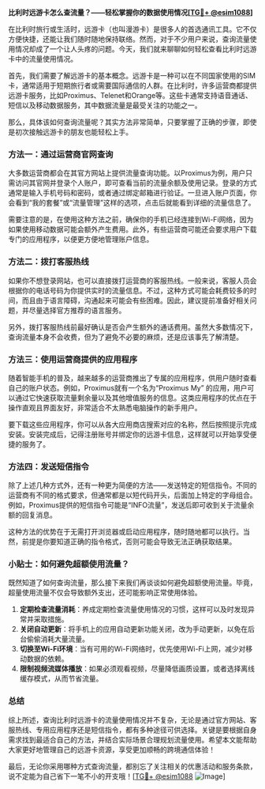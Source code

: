 **比利时远游卡怎么查流量？——轻松掌握你的数据使用情况[[TG💪+ @esim1088](https://t.me/s/esim1088)]**

在比利时旅行或生活时，远游卡（也叫漫游卡）是很多人的首选通讯工具。它不仅方便快捷，还能让我们随时随地保持联络。然而，对于不少用户来说，查询流量使用情况却成了一个让人头疼的问题。今天，我们就来聊聊如何轻松查看比利时远游卡中的流量使用情况。

首先，我们需要了解远游卡的基本概念。远游卡是一种可以在不同国家使用的SIM卡，通常适用于短期旅行者或需要国际通信的人群。在比利时，许多运营商都提供远游卡服务，比如Proximus、Telenet和Orange等。这些卡通常支持语音通话、短信以及移动数据服务，其中数据流量是最受关注的功能之一。

那么，具体该如何查询流量呢？其实方法非常简单，只要掌握了正确的步骤，即使是初次接触远游卡的朋友也能轻松上手。

### 方法一：通过运营商官网查询

大多数运营商都会在其官方网站上提供流量查询功能。以Proximus为例，用户只需访问其官网并登录个人账户，即可查看当前的流量余额及使用记录。登录的方式通常是输入手机号码和密码，或者通过绑定邮箱进行验证。一旦进入账户页面，你会看到“我的套餐”或“流量管理”这样的选项，点击后就能看到详细的流量信息了。

需要注意的是，在使用这种方法之前，确保你的手机已经连接到Wi-Fi网络，因为如果使用移动数据可能会额外产生费用。此外，有些运营商可能还会要求用户下载专门的应用程序，以便更方便地管理账户信息。

### 方法二：拨打客服热线

如果你不想登录网站，也可以直接拨打运营商的客服热线。一般来说，客服人员会根据你的电话号码为你提供实时的流量信息。不过，这种方式可能会耗费较多的时间，而且由于语言障碍，沟通起来可能会有些困难。因此，建议提前准备好相关问题，并尽量选择官方推荐的语言服务。

另外，拨打客服热线前最好确认是否会产生额外的通话费用。虽然大多数情况下，查询流量本身不会收费，但为了避免不必要的麻烦，还是应该事先了解清楚。

### 方法三：使用运营商提供的应用程序

随着智能手机的普及，越来越多的运营商推出了专属的应用程序，供用户随时查看自己的账户状态。例如，Proximus就有一个名为“Proximus My” 的应用，用户可以通过它快速获取流量剩余量以及其他增值服务的信息。这类应用程序的优点在于操作直观且界面友好，非常适合不太熟悉电脑操作的新手用户。

要下载这些应用程序，你可以从各大应用商店搜索对应的名称，然后按照提示完成安装。安装完成后，记得注册账号并绑定你的远游卡信息，这样就可以开始享受便捷的服务了。

### 方法四：发送短信指令

除了上述几种方式外，还有一种更为简便的方法——发送特定的短信指令。不同的运营商有不同的格式要求，但通常都是以短代码开头，后面加上特定的字母组合。例如，Proximus提供的短信指令可能是“INFO流量”，发送后即可收到关于流量余额的回复消息。

这种方法的优势在于无需打开浏览器或启动应用程序，随时随地都可以执行。当然，前提是你要知道正确的指令格式，否则可能会导致无法正确获取结果。

### 小贴士：如何避免超额使用流量？

既然知道了如何查询流量，那么接下来我们再谈谈如何避免超额使用流量。毕竟，超量使用流量不仅会导致额外支出，还可能影响正常使用体验。

1. **定期检查流量消耗**：养成定期检查流量使用情况的习惯，这样可以及时发现异常并采取措施。
2. **关闭自动更新**：将手机上的应用自动更新功能关闭，改为手动更新，以免在后台偷偷消耗大量流量。
3. **切换至Wi-Fi环境**：当有可用的Wi-Fi网络时，优先使用Wi-Fi上网，减少对移动数据的依赖。
4. **限制视频流媒体播放**：如果必须观看视频，尽量降低画质设置，或者选择离线缓存模式，从而节省流量。

### 总结

综上所述，查询比利时远游卡的流量使用情况并不复杂，无论是通过官方网站、客服热线、专用应用程序还是短信指令，都有多种途径可供选择。关键是要根据自身需求找到最适合自己的方法，并结合实际场景合理规划流量使用。希望本文能帮助大家更好地管理自己的远游卡资源，享受更加顺畅的跨境通信体验！

最后，无论你采用哪种方式查询流量，都别忘了关注相关的优惠活动和服务条款，说不定能为自己省下一笔不小的开支哦！[[TG💪+ @esim1088](https://t.me/s/esim1088) ![Image](https://i.postimg.cc/4NQfJmqS/Snipaste-2025-05-13-00-14-12.png)]